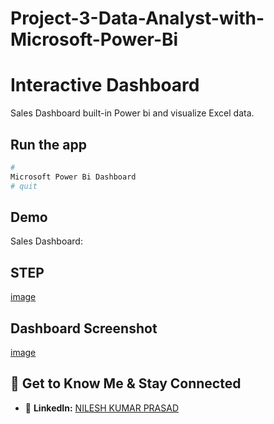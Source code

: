 # Project-3-Data-Analyst-with-Microsoft-Power-Bi

# Interactive Dashboard 

Sales Dashboard built-in Power bi and  visualize Excel data.


## Run the app
```Powershell
# 
Microsoft Power Bi Dashboard
# quit
```

## Demo
Sales Dashboard: 

## STEP
[image](Step.png)

## Dashboard Screenshot
[image](Dashboardimage.png)


## 🤝 Get to Know Me & Stay Connected

- 💼 **LinkedIn:** [NILESH KUMAR PRASAD](www.linkedin.com/in/nilesh-kumar-prasad-89253128b)
